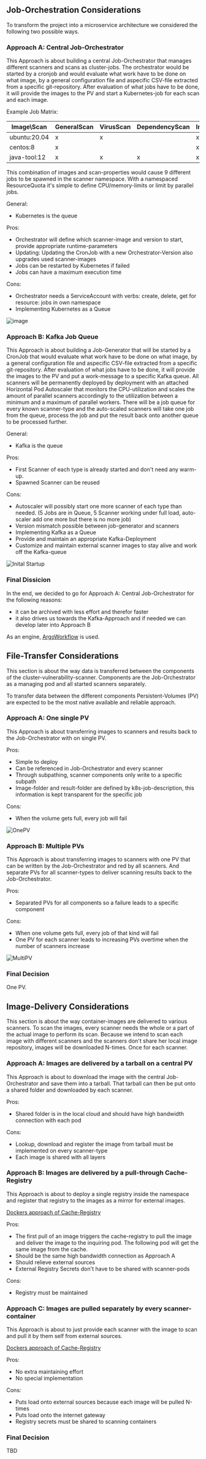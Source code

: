 ## Job-Orchestration Considerations

To transform the project into a microservice architecture we considered the following two possible ways.

### Approach A: Central Job-Orchestrator
This Approach is about building a central Job-Orchestrator that manages different scanners and scans as cluster-jobs. The orchestrator would be
started by a cronjob and would evaluate what work have to be done on what image, by a general configuration file and aspecific CSV-file extracted
from a specific git-repository. After evaluation of what jobs have to be done, it will provide the images to the PV and start a Kubernetes-job for each
scan and each image.

Example Job Matrix:

| Image\Scan   | GeneralScan | VirusScan | DependencyScan | ImageLifetime |
|--------------|-------------|-----------|----------------|---------------|
| ubuntu:20.04 |      x      |     x     |                |       x       |
| centos:8     |      x      |           |                |       x       |
| java-tool:12 |      x      |     x     |        x       |       x       |

This combination of images and scan-properties would cause 9 different jobs to be spawned in the scanner namespace. With a namespaced ResourceQuota it's
simple to define CPU/memory-limits or limit by parallel jobs.

General:
- Kubernetes is the queue

Pros:
- Orchestrator will define which scanner-image and version to start, provide appropriate runtime-parameters
- Updating: Updating the CronJob with a new Orchestrator-Version also upgrades used scanner-images
- Jobs can be restarted by Kubernetes if failed
- Jobs can have a maximum execution time

Cons:
- Orchestrator needs a ServiceAccount with verbs: create, delete, get for resource: jobs in own namespace
- Implementing Kubernetes as a Queue

![image](images/orchestrate_containers.png)

### Approach B: Kafka Job Queue
This Approach is about building a Job-Generator that will be started by a CronJob that would evaluate what work have to be done on what image, by a general
configuration file and aspecific CSV-file extracted from a specific git-repository. After evaluation of what jobs have to be done, it will provide the
images to the PV and put a work-message to a specific Kafka queue.
All scanners will be permanently deployed by deployment with an attached Horizontal Pod Autoscaler that monitors the CPU-utilization and scales the
amount of parallel scanners accordingly to the utilization between a minimum and a maximum of parallel workers.
There will be a job queue for every known scanner-type and the auto-scaled scanners will take one job from the queue, process the job and put the result
back onto another queue to be processed further.

General:
- Kafka is the queue

Pros:
- First Scanner of each type is already started and don't need any warm-up.
- Spawned Scanner can be reused

Cons:
- Autoscaler will possibly start one more scanner of each type than needed. (5 Jobs are in Queue, 5 Scanner working under full load, auto-scaler add one more but there is no more job)
- Version mismatch possible between job-generator and scanners
- Implementing Kafka as a Queue
- Provide and maintain an appropriate Kafka-Deployment
- Customize and maintain external scanner images to stay alive and work off the Kafka-queue

![Inital Startup](images/initial_startup.png)

### Final Dissicion

In the end, we decided to go for Approach A: Central Job-Orchestrator for the following reasons:

- it can be archived with less effort and therefor faster
- it also drives us towards the Kafka-Approach and if needed we can develop later into Approach B

As an engine, [ArgoWorkflow](https://argoproj.github.io/projects/argo/) is used.

## File-Transfer Considerations

This section is about the way data is transferred between the components of the cluster-vulnerability-scanner. Components are the Job-Orchestrator as a managing pod and all started scanners separately.

To transfer data between the different components Persistent-Volumes (PV) are expected to be the most native available and reliable approach.

### Approach A: One single PV
This Approach is about transferring images to scanners and results back to the Job-Orchestrator with on single PV.

Pros:
- Simple to deploy
- Can be referenced in Job-Orchestrator and every scanner
- Through subpathing, scanner components only write to a specific subpath
- Image-folder and result-folder are defined by k8s-job-description, this information is kept transparent for the specific job

Cons:
- When the volume gets full, every job will fail

![OnePV](images/one_pv.png)

### Approach B: Multiple PVs
This Approach is about transferring images to scanners with one PV that can be written by the Job-Orchestrator and red by all scanners. And separate PVs for all scanner-types to deliver scanning results back to the Job-Orchestrator.

Pros:
- Separated PVs for all components so a failure leads to a specific component

Cons:
- When one volume gets full, every job of that kind will fail
- One PV for each scanner leads to increasing PVs overtime when the number of scanners increase

![MultiPV](images/multi_pv.png)

### Final Decision
One PV.

## Image-Delivery Considerations

This section is about the way container-images are delivered to various scanners. To scan the images, every scanner needs the whole or a part of the actual image to perform its scan. Because we intend to scan each image with different scanners and the scanners don't share her local image repository, images will be downloaded N-times. Once for each scanner.

### Approach A: Images are delivered by a tarball on a central PV
This Approach is about to download the image with the central Job-Orchestrator and save them into a tarball. That tarball can then be put onto a shared folder and downloaded by each scanner.

Pros:
- Shared folder is in the local cloud and should have high bandwidth connection with each pod

Cons:
- Lookup, download and register the image from tarball must be implemented on every scanner-type
- Each image is shared with all layers

### Approach B: Images are delivered by a pull-through Cache-Registry
This Approach is about to deploy a single registry inside the namespace and register that registry to the images as a mirror for external images.

[Dockers approach of Cache-Registry](https://docs.docker.com/registry/recipes/mirror/)

Pros:
- The first pull of an image triggers the cache-registry to pull the image and deliver the image to the inquiring pod. The following pod will get the same image from the cache.
- Should be the same high bandwidth connection as Approach A
- Should relieve external sources
- External Registry Secrets don't have to be shared with scanner-pods

Cons:
- Registry must be maintained

### Approach C: Images are pulled separately by every scanner-container
This Approach is about to just provide each scanner with the image to scan and pull it by them self from external sources.

[Dockers approach of Cache-Registry](https://docs.docker.com/registry/recipes/mirror/)

Pros:
- No extra maintaining effort
- No special implementation

Cons:
- Puts load onto external sources because each image will be pulled N-times
- Puts load onto the internet gateway
- Registry secrets must be shared to scanning containers

### Final Decision

TBD
